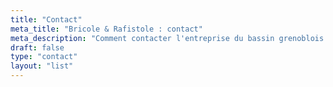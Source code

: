 ```yaml
---
title: "Contact"
meta_title: "Bricole & Rafistole : contact"
meta_description: "Comment contacter l'entreprise du bassin grenoblois spécialisée dans la réparation de petit électroménager, hifi, cartes électroniques, outillage et objet divers."
draft: false
type: "contact"
layout: "list"
---
```

